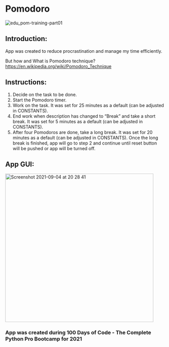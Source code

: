 # Pomodoro

![edu_pom-training-part01](https://user-images.githubusercontent.com/75580477/132104411-c818d491-8467-4aff-a3d0-b4821cdfa6f0.jpeg)

## Introduction:
App was created to reduce procrastination and manage my time efficiently.

But how and What is Pomodoro technique?
https://en.wikipedia.org/wiki/Pomodoro_Technique

## Instructions:
1. Decide on the task to be done.
2. Start the Pomodoro timer.
3. Work on the task. It was set for 25 minutes as a default (can be adjusted in CONSTANTS).
4. End work when description has changed to “Break” and take a short break. It was set for 5 minutes as a default (can be adjusted in CONSTANTS).
5. After four Pomodoros are done, take a long break. It was set for 20 minutes as a default (can be adjusted in CONSTANTS). 
Once the long break is finished, app will go to step 2 and continue until reset button will be pushed or app will be turned off.

## App GUI:

<img width="468" alt="Screenshot 2021-09-04 at 20 28 41" src="https://user-images.githubusercontent.com/75580477/132104625-cca4eb6d-1978-4309-9f31-f0cbe2800429.png">

### App was created during 100 Days of Code - The Complete Python Pro Bootcamp for 2021
